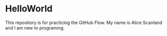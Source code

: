 # HelloWorld
This repository is for practicing the GitHub Flow.
My name is Alice Scanland and I am new to programing. 
